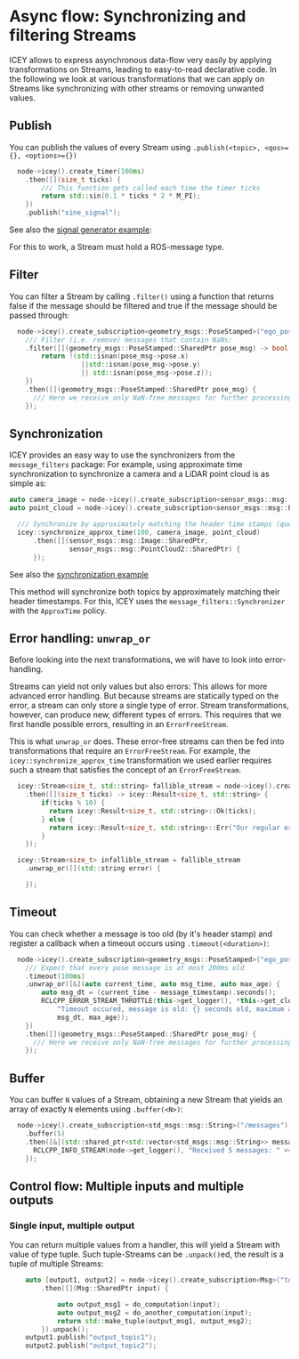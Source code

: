 # Async flow: Synchronizing and filtering Streams

ICEY allows to express asynchronous data-flow very easily by applying transformations on Streams, leading to easy-to-read declarative code. 
In the following we look at various transformations that we can apply on Streams like  synchronizing with other streams or removing unwanted values.

## Publish

You can publish the values of every Stream using `.publish(<topic>, <qos>={}, <options>={})`

```cpp
  node->icey().create_timer(100ms)
    .then([](size_t ticks) {
        /// This function gets called each time the timer ticks
        return std::sin(0.1 * ticks * 2 * M_PI);
    })
    .publish("sine_signal");
```
See also the [signal generator example](../../../icey_examples/src/signal_generator.cpp):

For this to work, a Stream must hold a ROS-message type. 

## Filter 

You can filter a Stream by calling `.filter()` using a function that returns false if the message should be filtered and true if the message should be passed through: 

```cpp
  node->icey().create_subscription<geometry_msgs::PoseStamped>("ego_pose")
    /// Filter (i.e. remove) messages that contain NaNs:
    .filter([](geometry_msgs::PoseStamped::SharedPtr pose_msg) -> bool {
        return !(std::isnan(pose_msg->pose.x) 
                  ||std::isnan(pose_msg->pose.y) 
                  || std::isnan(pose_msg->pose.z));
    })
    .then([](geometry_msgs::PoseStamped::SharedPtr pose_msg) {
      /// Here we receive only NaN-free messages for further processing
    });
```

## Synchronization 

ICEY provides an easy way to use the synchronizers from the `message_filters` package: For example, using approximate time synchronization to synchronize a camera and a LiDAR point cloud is as simple as:

```cpp
auto camera_image = node->icey().create_subscription<sensor_msgs::msg::Image>("camera");
auto point_cloud = node->icey().create_subscription<sensor_msgs::msg::PointCloud2>("point_cloud");

  /// Synchronize by approximately matching the header time stamps (queue_size=100):
  icey::synchronize_approx_time(100, camera_image, point_cloud)
      .then([](sensor_msgs::msg::Image::SharedPtr,
               sensor_msgs::msg::PointCloud2::SharedPtr) {
      });
```

See also the [synchronization example](../../../icey_examples/src/synchronization.cpp)

This method will synchronize both topics by approximately matching their header timestamps. For this, ICEY uses the `message_filters::Synchronizer` with the `ApproxTime` policy. 

## Error handling: `unwrap_or`

Before looking into the next transformations, we will have to look into error-handling. 

Streams can yield not only values but also errors: This allows for more advanced error handling. 
But because streams are statically typed on the error, a stream can only store a single type of error. 
Stream transformations, however, can produce new, different types of errors. This requires that we first handle possible errors, resulting in an `ErrorFreeStream`. 

This is what `unwrap_or` does. These error-free streams can then be fed into transformations that require an `ErrorFreeStream`. For example, the `icey::synchronize_approx_time` transformation we used earlier requires such a stream that satisfies the concept of an `ErrorFreeStream`.

```cpp
  icey::Stream<size_t, std::string> fallible_stream = node->icey().create_timer(100ms)
    .then([](size_t ticks) -> icey::Result<size_t, std::string> {
        if(ticks % 10) {
          return icey::Result<size_t, std::string>::Ok(ticks);
        } else {
          return icey::Result<size_t, std::string>::Err("Our regular error occurred");
        }
    });

  icey::Stream<size_t> infallible_stream = fallible_stream
    .unwrap_or([](std::string error) {

    });
```

## Timeout 

You can check whether a message is too old (by it's header stamp) and register a callback when a timeout occurs using `.timeout(<duration>)`:

```cpp
  node->icey().create_subscription<geometry_msgs::PoseStamped>("ego_pose")
    /// Expect that every pose message is at most 200ms old
    .timeout(100ms)
    .unwrap_or([&](auto current_time, auto msg_time, auto max_age) {
        auto msg_dt = (current_time - message_timestamp).seconds();
        RCLCPP_ERROR_STREAM_THROTTLE(this->get_logger(), *this->get_clock(), 1000, fmt::format(
            "Timeout occured, message is old: {} seconds old, maximum allowed is {} seconds",
            msg_dt, max_age));
    }) 
    .then([](geometry_msgs::PoseStamped::SharedPtr pose_msg) {
      /// Here we receive only NaN-free messages for further processing
    });
```

## Buffer 

You can buffer `N` values of a Stream, obtaining a new Stream that yields an array of exactly `N` elements using `.buffer(<N>)`: 
```cpp 
  node->icey().create_subscription<std_msgs::msg::String>("/messages")
    .buffer(5)
    .then([&](std::shared_ptr<std::vector<std_msgs::msg::String>> messages) { 
      RCLCPP_INFO_STREAM(node->get_logger(), "Received 5 messages: " << fmt::format());
    });
``` 

## Control flow: Multiple inputs and multiple outputs

### Single input, multiple output

You can return multiple values from a handler, this will yield a Stream with value of type tuple. 
Such tuple-Streams can be `.unpack()`ed, the result is a tuple of multiple Streams: 

```cpp 
    auto [output1, output2] = node->icey().create_subscription<Msg>("topic", 1)
        .then([](Msg::SharedPtr input) {

            auto output_msg1 = do_computation(input);
            auto output_msg2 = do_another_computation(input);
            return std::make_tuple(output_msg1, output_msg2);
        }).unpack();
    output1.publish("output_topic1");
    output2.publish("output_topic2");
```